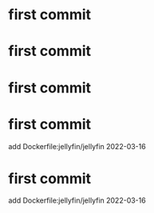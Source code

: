 # first commit
# first commit
# first commit
# first commit
add Dockerfile:jellyfin/jellyfin 2022-03-16
# first commit
add Dockerfile:jellyfin/jellyfin 2022-03-16
